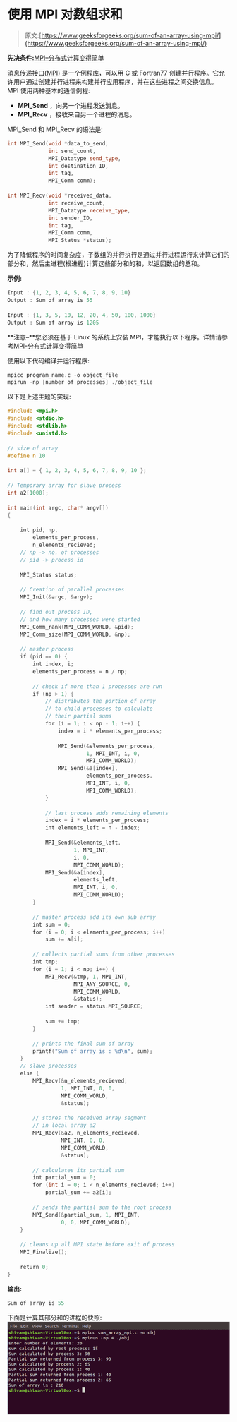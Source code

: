 # 使用 MPI 对数组求和

> 原文:[https://www.geeksforgeeks.org/sum-of-an-array-using-mpi/](https://www.geeksforgeeks.org/sum-of-an-array-using-mpi/)

**先决条件:**[MPI–分布式计算变得简单](https://www.geeksforgeeks.org/mpi-distributed-computing-made-easy/)

[消息传递接口(MPI)](https://www.geeksforgeeks.org/mpi-distributed-computing-made-easy/) 是一个例程库，可以用 C 或 Fortran77 创建并行程序。它允许用户通过创建并行进程来构建并行应用程序，并在这些进程之间交换信息。
MPI 使用两种基本的通信例程:

*   **MPI_Send** ，向另一个进程发送消息。
*   **MPI_Recv** ，接收来自另一个进程的消息。

MPI_Send 和 MPI_Recv 的语法是:

```cpp
int MPI_Send(void *data_to_send, 
             int send_count, 
             MPI_Datatype send_type, 
             int destination_ID, 
             int tag, 
             MPI_Comm comm); 

int MPI_Recv(void *received_data, 
             int receive_count, 
             MPI_Datatype receive_type,
             int sender_ID, 
             int tag, 
             MPI_Comm comm, 
             MPI_Status *status);

```

为了降低程序的时间复杂度，子数组的并行执行是通过并行进程运行来计算它们的部分和，然后主进程(根进程)计算这些部分和的和，以返回数组的总和。

**示例:**

```cpp
Input : {1, 2, 3, 4, 5, 6, 7, 8, 9, 10}
Output : Sum of array is 55

Input : {1, 3, 5, 10, 12, 20, 4, 50, 100, 1000}
Output : Sum of array is 1205

```

**注意–**您必须在基于 Linux 的系统上安装 MPI，才能执行以下程序。详情请参考[MPI-分布式计算变得简单](https://www.geeksforgeeks.org/mpi-distributed-computing-made-easy/)

使用以下代码编译并运行程序:

```cpp
mpicc program_name.c -o object_file
mpirun -np [number of processes] ./object_file

```

以下是上述主题的实现:

```cpp
#include <mpi.h>
#include <stdio.h>
#include <stdlib.h>
#include <unistd.h>

// size of array
#define n 10

int a[] = { 1, 2, 3, 4, 5, 6, 7, 8, 9, 10 };

// Temporary array for slave process
int a2[1000];

int main(int argc, char* argv[])
{

    int pid, np,
        elements_per_process,
        n_elements_recieved;
    // np -> no. of processes
    // pid -> process id

    MPI_Status status;

    // Creation of parallel processes
    MPI_Init(&argc, &argv);

    // find out process ID,
    // and how many processes were started
    MPI_Comm_rank(MPI_COMM_WORLD, &pid);
    MPI_Comm_size(MPI_COMM_WORLD, &np);

    // master process
    if (pid == 0) {
        int index, i;
        elements_per_process = n / np;

        // check if more than 1 processes are run
        if (np > 1) {
            // distributes the portion of array
            // to child processes to calculate
            // their partial sums
            for (i = 1; i < np - 1; i++) {
                index = i * elements_per_process;

                MPI_Send(&elements_per_process,
                         1, MPI_INT, i, 0,
                         MPI_COMM_WORLD);
                MPI_Send(&a[index],
                         elements_per_process,
                         MPI_INT, i, 0,
                         MPI_COMM_WORLD);
            }

            // last process adds remaining elements
            index = i * elements_per_process;
            int elements_left = n - index;

            MPI_Send(&elements_left,
                     1, MPI_INT,
                     i, 0,
                     MPI_COMM_WORLD);
            MPI_Send(&a[index],
                     elements_left,
                     MPI_INT, i, 0,
                     MPI_COMM_WORLD);
        }

        // master process add its own sub array
        int sum = 0;
        for (i = 0; i < elements_per_process; i++)
            sum += a[i];

        // collects partial sums from other processes
        int tmp;
        for (i = 1; i < np; i++) {
            MPI_Recv(&tmp, 1, MPI_INT,
                     MPI_ANY_SOURCE, 0,
                     MPI_COMM_WORLD,
                     &status);
            int sender = status.MPI_SOURCE;

            sum += tmp;
        }

        // prints the final sum of array
        printf("Sum of array is : %d\n", sum);
    }
    // slave processes
    else {
        MPI_Recv(&n_elements_recieved,
                 1, MPI_INT, 0, 0,
                 MPI_COMM_WORLD,
                 &status);

        // stores the received array segment
        // in local array a2
        MPI_Recv(&a2, n_elements_recieved,
                 MPI_INT, 0, 0,
                 MPI_COMM_WORLD,
                 &status);

        // calculates its partial sum
        int partial_sum = 0;
        for (int i = 0; i < n_elements_recieved; i++)
            partial_sum += a2[i];

        // sends the partial sum to the root process
        MPI_Send(&partial_sum, 1, MPI_INT,
                 0, 0, MPI_COMM_WORLD);
    }

    // cleans up all MPI state before exit of process
    MPI_Finalize();

    return 0;
}
```

**输出:**

```cpp
Sum of array is 55

```

下面是计算其部分和的进程的快照:
![](img/49ae25f9cc2a1a6c4c454be04c291fcf.png)